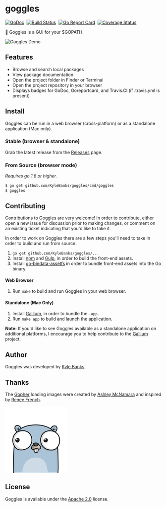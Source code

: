 # goggles

[![GoDoc](https://godoc.org/github.com/KyleBanks/goggles?status.svg)](https://godoc.org/github.com/KyleBanks/goggles)&nbsp; 
[![Build Status](https://travis-ci.org/KyleBanks/goggles.svg?branch=master)](https://travis-ci.org/KyleBanks/goggles)&nbsp;
[![Go Report Card](https://goreportcard.com/badge/github.com/KyleBanks/goggles)](https://goreportcard.com/report/github.com/KyleBanks/goggles)&nbsp;
[![Coverage Status](https://coveralls.io/repos/github/KyleBanks/goggles/badge.svg?branch=master)](https://coveralls.io/github/KyleBanks/goggles?branch=master)

🔭  Goggles is a GUI for your $GOPATH.

![Goggles Demo](./demo.gif)

## Features

- Browse and search local packages
- View package documentation
- Open the project folder in Finder or Terminal
- Open the project repository in your browser
- Displays badges for GoDoc, Goreportcard, and Travis.CI (if .travis.yml is present)

## Install

Goggles can be run in a web browser (cross-platform) or as a standalone application (Mac only).

### Stable (browser & standalone)

Grab the latest release from the [Releases](https://github.com/KyleBanks/goggles/releases) page. 

### From Source (browser mode)
*Requires go 1.8 or higher.*

```
$ go get github.com/KyleBanks/goggles/cmd/goggles
$ goggles
```

## Contributing

Contributions to Goggles are very welcome! In order to contribute, either open a new issue for discussion prior to making changes, or comment on an existing ticket indicating that you'd like to take it.

In order to work on Goggles there are a few steps you'll need to take in order to build and run from source:

1. `go get github.com/KyleBanks/goggles/...`
2. Install [npm](https://www.npmjs.com/) and [Gulp](http://gulpjs.com/), in order to build the front-end assets.
3. Install [go-bindata-assetfs](https://github.com/elazarl/go-bindata-assetfs) in order to bundle front-end assets into the Go binary.

#### Web Browser

1. Run `make` to build and run Goggles in your web browser.

#### Standalone (Mac Only)

1. Install [Gallium](https://github.com/alexflint/gallium), in order to bundle the `.app`.
2. Run `make app` to build and launch the application.

**Note:** If you'd like to see Goggles available as a standalone application on additional platforms, I encourage you to help contribute to the [Gallium](https://github.com/alexflint/gallium) project.

## Author

Goggles was developed by [Kyle Banks](https://twitter.com/kylewbanks).

## Thanks

The [Gopher](./static/img) loading images were created by [Ashley McNamara](https://twitter.com/ashleymcnamara) and inspired by [Renee French](http://reneefrench.blogspot.co.uk/).

![Gopher](./static/img/loader-1.png)

## License

Goggles is available under the [Apache 2.0](./LICENSE) license.
